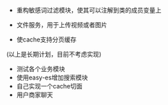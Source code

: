 - 重构敏感词过滤模块，使其可以注解到类的成员变量上

- 文件服务，用于上传视频或者图片

- 使cache支持分页缓存

(以上是长期计划，目前不考虑实现)

- 测试各个业务模块
- 使用easy-es增加搜索模块
- 自己实现一个cache切面
- 用户商家聊天
